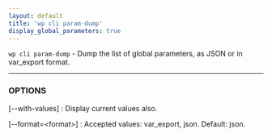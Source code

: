 ```yaml
---
layout: default
title: 'wp cli param-dump'
display_global_parameters: true
---
```


`wp cli param-dump` - Dump the list of global parameters, as JSON or in var_export format.

<hr />

### OPTIONS

[\--with-values]
: Display current values also.

[\--format=&lt;format&gt;]
: Accepted values: var_export, json. Default: json.



